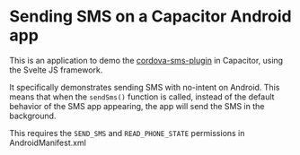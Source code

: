 # Sending SMS on a Capacitor Android app

This is an application to demo the [cordova-sms-plugin](https://github.com/cordova-sms/cordova-sms-plugin/) in Capacitor, using the Svelte JS framework.

It specifically demonstrates sending SMS with no-intent on Android. This means that when the `sendSms()` function is called, instead of the default behavior of the SMS app appearing, the app will send the SMS in the background.

This requires the `SEND_SMS` and `READ_PHONE_STATE` permissions in AndroidManifest.xml